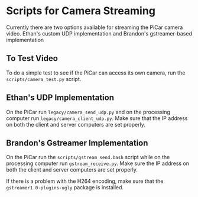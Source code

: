 # Scripts for Camera Streaming

Currently there are two options available for streaming the PiCar camera video. Ethan's custom UDP implementation and Brandon's gstreamer-based implementation

## To Test Video
To do a simple test to see if the PiCar can access its own camera, run the `scripts/camera_test.py` script.

## Ethan's UDP Implementation
On the PiCar run `legacy/camera_send_udp.py` and on the processing computer run `legacy/camera_client_udp.py`. Make sure that the IP address on both the client and server computers are set properly.

## Brandon's Gstreamer Implementation
On the PiCar run the `scripts/gstream_send.bash` script while on the processing computer run `gstream_receive.py`. Make sure the IP address on both the client and server computers are set properly.

If there is a problem with the H264 encoding, make sure that the `gstreamer1.0-plugins-ugly` package is installed.
